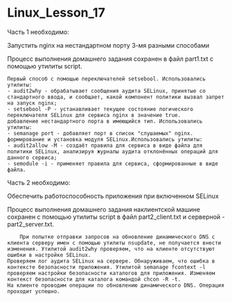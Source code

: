 # Linux_Lesson_17

Часть 1 необходимо:

Запустить nginx на нестандартном порту 3-мя разными способами
    
Процесс выполнения домашнего задания сохранен в файл part1.txt с помощью утилиты script.
    
    Первый способ с помощью переключателей setsebool. Использовались утилиты:
    - audit2why - обрабатывает сообщения аудита SELinux, принятые со стандартного ввода, и сообщает, какой компонент политики вызвал запрет на запуск nginx;
    - setsebool -P - устанавливает текущее состояние логического переключателя SELinux для сервиса nginx в значение true.
    добавление нестандартного порта в имеющийся тип. Использовались утилиты:
    - semanage port - добавляет порт в список "слушаемых" nginx.
    формирование и установка модуля SELinux.Использовались утилиты:
    - audit2allow -М - создаёт правила для сервиса в виде файла для политики SELinux, анализируя журналы аудита отклонённых операций для данного сервиса;
    - semodule -i - применяет правила для сервиса, сформированные в виде файла.


Часть 2 необходимо:

Обеспечить работоспособность приложения при включенном SELinux

Процесс выполнения домашнего задания наклиентской машине сохранен с помощью утилиты script в файл part2_client.txt и серверной - part2_server.txt.

        При попытке отправки запросов на обновление динамического DNS с клиента серверу имен с помощью утилиты nsupdate, не получается внести изменения. Утилитой audit2why проверяем, что на клиенте отсутствуют ошибки в настройке SELinux.
    Проверяем лог аудита SELinux на сервере. Обнаруживаем, что ошибка в контексте безопасности приложения. Утилитой semanage fcontext -l проверяем настройки безопасности каталогов для приложения. Изменяем контекст безопасности для каталога командой chcon -R -t.
    На клиенте проводим операции по обновлению динамического DNS. Операция проходит успешно.


